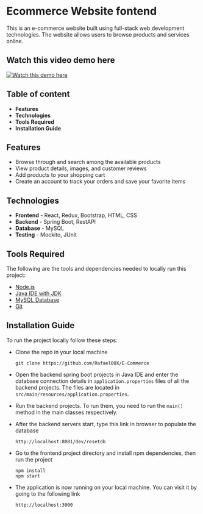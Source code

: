 # Ecommerce Website fontend

This is an e-commerce website built using full-stack web development technologies. The website allows users to browse products and services online.

## Watch this video demo here
[![Watch this demo here](https://img.youtube.com/vi/r7Tiu2uz9KU/0.jpg)](https://www.youtube.com/watch?v=r7Tiu2uz9KU)

## Table of content

* **Features**
* **Technologies**
* **Tools Required**
* **Installation Guide**

## Features

* Browse through and search among the available products
* View product details, images, and customer reviews
* Add products to your shopping cart
* Create an account to track your orders and save your favorite items

## Technologies

* **Frontend** - React, Redux, Bootstrap, HTML, CSS
* **Backend** - Spring Boot, RestAPI
* **Database** - MySQL
* **Testing** - Mockito, JUnit

## Tools Required

The following are the tools and dependencies needed to locally run this project:

* [Node.js](https://nodejs.org/en/)
* [Java IDE with JDK](https://www.jetbrains.com/idea/download/)
* [MySQL Database](https://dev.mysql.com/downloads/mysql/)
* [Git](https://git-scm.com/downloads/)

## Installation Guide

To run the project locally follow these steps:

* Clone the repo in your local machine
    ```
    git clone https://github.com/Rafael00X/E-Commerce
    ```

* Open the backend spring boot projects in Java IDE and enter the database connection details in `application.properties` files of all the backend projects. The files are located in `src/main/resources/application.properties`.

* Run the backend projects. To run them, you need to run the `main()` method in the main classes respectively.

* After the backend servers start, type this link in browser to populate the database
    ```
    http://localhost:8081/dev/resetdb
    ```

* Go to the frontend project directory and install npm dependencies, then run the project
    ```
    npm install
    npm start
    ```

* The application is now running on your local machine. You can visit it by going to the following link
    ```
    http://localhost:3000
    ```
